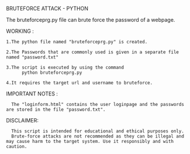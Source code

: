 BRUTEFORCE ATTACK - PYTHON

  The bruteforceprg.py file can brute force the password of a webpage.



WORKING :
  
    1.The python file named "bruteforceprg.py" is created.
  
    2.The Passwords that are commonly used is given in a separate file named "password.txt"
    
    3.The script is executed by using the command 
          python bruteforceprg.py
    
    4.It requires the target url and username to bruteforce.



IMPORTANT NOTES :

      The "loginform.html" contains the user loginpage and the passwords are stored in the file "password.txt".


DISCLAIMER:

      This script is intended for educational and ethical purposes only. 
      Brute-force attacks are not recommended as they can be illegal and may cause harm to the target system. Use it responsibly and with caution.



